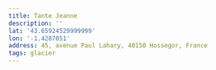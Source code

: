 ```yaml
---
title: Tante Jeanne
description: ''
lat: '43.65924529999999'
lon: '-1.4287851'
address: 45, avenue Paul Lahary, 40150 Hossegor, France
tags: glacier
---
```

